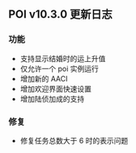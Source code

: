 ## POI v10.3.0 更新日志

### 功能

- 支持显示结婚时的运上升值
- 仅允许一个 poi 实例运行
- 增加新的 AACI
- 增加欢迎界面快速设置
- 增加陆侦加成的支持

### 修复

- 修复任务总数大于 6 时的表示问题
